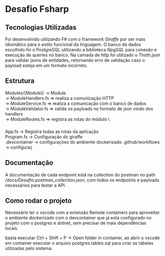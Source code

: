 # Desafio Fsharp

## Tecnologias Utilizadas
Foi desenvolvido utilizando F# com o framework *Giraffe* por ser mais idiomático para o estilo funcional da linguagem.
O banco de dados escolhido foi o PostgreSQL utilizando a biblioteca *NpgSQL* para conexão e execução de queries no banco.
Na camada de http foi utilizado o Thoth.json para validar jsons de entidades, retornando erro de validação caso o payload esteja em um formato incorreto.

## Estrutura
Modules/[Module]/
    -> Module
    \
        -> ModuleHandlers.fs => realiza a comunicação HTTP
        \
        -> ModuleService.fs => realiza a comunicação com o banco de dados
        \
        -> ModuleValidator.fs => valida os payloads no formato de json vindo dos handlers
        \
        -> ModuleRoutes.fs => registra as rotas do módulo
        \
###  
      
App.fs -> Registra todas as rotas da aplicação
\
Program.fs -> Configuração do giraffe
\
.devcontainer -> configurações do ambiente dockerizado
.github/workflows -> configuraç

## Documentação
A documentação de cada endpoint está na collection do postman no path */docs/Desafio.postman_collection.json*, com todos os endpoints e payloads necessários para testar a API.

## Como rodar o projeto

Necessário ter o vscode com a extensão Remote containers para aproveitar o ambiente dockerizado com o devcontainer que já está configurado no projeto com o postgres e dotnet, sem precisar de mais dependências locais.

basta executar Ctrl + Shift + P -> Open folder in container, ao abrir o vscode em container executar o arquivo postgres.tables.sql para criar as tabelas utilizadas pelo sistema.

